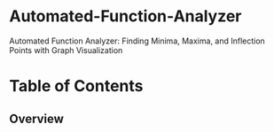 # Automated-Function-Analyzer
Automated Function Analyzer: Finding Minima, Maxima, and Inflection Points with Graph Visualization

# Table of Contents 
## Overview

